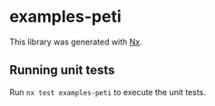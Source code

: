# examples-peti

This library was generated with [Nx](https://nx.dev).

## Running unit tests

Run `nx test examples-peti` to execute the unit tests.
